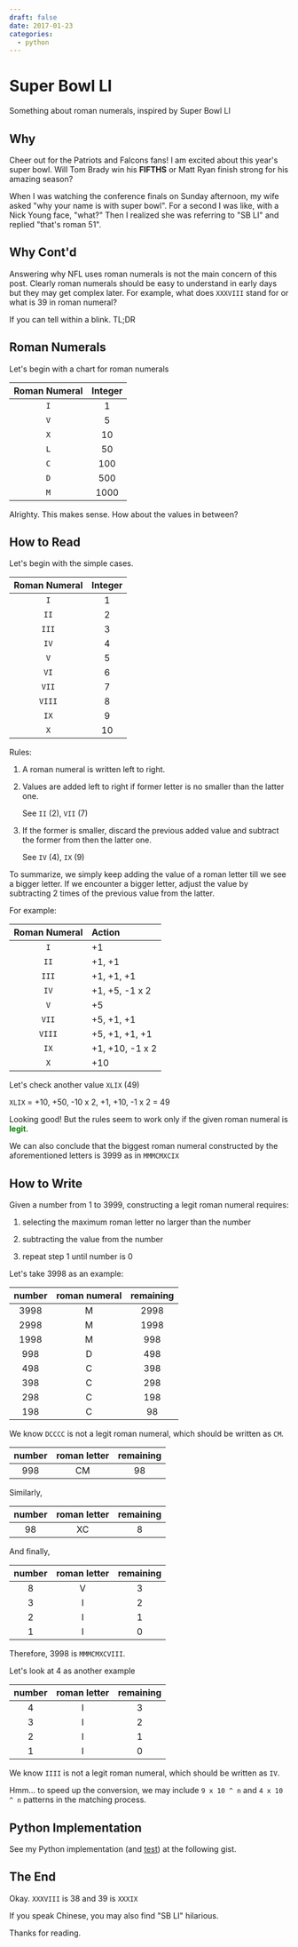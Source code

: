```yaml
---
draft: false
date: 2017-01-23
categories:
  - python
---
```


# Super Bowl LI

Something about roman numerals, inspired by Super Bowl LI

<!-- more -->

## Why

Cheer out for the Patriots and Falcons fans! I am excited about this year's super bowl. Will Tom Brady win his **FIFTHS** or Matt Ryan finish strong for his amazing season?

When I was watching the conference finals on Sunday afternoon, my wife asked "why your name is with super bowl". For a second I was like, with a Nick Young face, "what?" Then I realized she was referring to "SB LI" and replied "that's roman 51".

## Why Cont'd

Answering why NFL uses roman numerals is not the main concern of this post. Clearly roman numerals should be easy to understand in early days but they may get complex later. For example, what does `XXXVIII` stand for or what is 39 in roman numeral?

If you can tell within a blink. TL;DR

## Roman Numerals

Let's begin with a chart for roman numerals

| Roman Numeral | Integer |
| :-----------: | :-----: |
|      `I`      |    1    |
|      `V`      |    5    |
|      `X`      |   10    |
|      `L`      |   50    |
|      `C`      |   100   |
|      `D`      |   500   |
|      `M`      |  1000   |

Alrighty. This makes sense. How about the values in between?

## How to Read

Let's begin with the simple cases.

| Roman Numeral | Integer |
| :-----------: | :-----: |
|      `I`      |    1    |
|     `II`      |    2    |
|     `III`     |    3    |
|     `IV`      |    4    |
|      `V`      |    5    |
|     `VI`      |    6    |
|     `VII`     |    7    |
|    `VIII`     |    8    |
|     `IX`      |    9    |
|      `X`      |   10    |

Rules:

1. A roman numeral is written left to right.

2. Values are added left to right if former letter is no smaller than the latter one.

   See `II` (2), `VII` (7)

3. If the former is smaller, discard the previous added value and subtract the former from then the latter one.

   See `IV` (4), `IX` (9)

To summarize, we simply keep adding the value of a roman letter till we see a bigger letter. If we encounter a bigger letter, adjust the value by subtracting 2 times of the previous value from the latter.

For example:

| Roman Numeral | Action          |
| :-----------: | :-------------- |
|      `I`      | +1              |
|     `II`      | +1, +1          |
|     `III`     | +1, +1, +1      |
|     `IV`      | +1, +5, -1 x 2  |
|      `V`      | +5              |
|     `VII`     | +5, +1, +1      |
|    `VIII`     | +5, +1, +1, +1  |
|     `IX`      | +1, +10, -1 x 2 |
|      `X`      | +10             |

Let's check another value `XLIX` (49)

`XLIX` = +10, +50, -10 x 2, +1, +10, -1 x 2 = 49

Looking good! But the rules seem to work only if the given roman numeral is <strong style="color:green;">legit</strong>.

We can also conclude that the biggest roman numeral constructed by the aforementioned letters is 3999 as in `MMMCMXCIX`

## How to Write

Given a number from 1 to 3999, constructing a legit roman numeral requires:

1. selecting the maximum roman letter no larger than the number

2. subtracting the value from the number

3. repeat step 1 until number is 0

Let's take 3998 as an example:

| number | roman numeral | remaining |
| :----: | :-----------: | :-------: |
|  3998  |       M       |   2998    |
|  2998  |       M       |   1998    |
|  1998  |       M       |    998    |
|  998   |       D       |    498    |
|  498   |       C       |    398    |
|  398   |       C       |    298    |
|  298   |       C       |    198    |
|  198   |       C       |    98     |

We know `DCCCC` is not a legit roman numeral, which should be written as `CM`.

| number | roman letter | remaining |
| :----: | :----------: | :-------: |
|  998   |      CM      |    98     |

Similarly,

| number | roman letter | remaining |
| :----: | :----------: | :-------: |
|   98   |      XC      |     8     |

And finally,

| number | roman letter | remaining |
| :----: | :----------: | :-------: |
|   8    |      V       |     3     |
|   3    |      I       |     2     |
|   2    |      I       |     1     |
|   1    |      I       |     0     |

Therefore, 3998 is `MMMCMXCVIII`.

Let's look at 4 as another example

| number | roman letter | remaining |
| :----: | :----------: | :-------: |
|   4    |      I       |     3     |
|   3    |      I       |     2     |
|   2    |      I       |     1     |
|   1    |      I       |     0     |

We know `IIII` is not a legit roman numeral, which should be written as `IV`.

Hmm... to speed up the conversion, we may include `9 x 10 ^ n` and `4 x 10 ^ n` patterns in the matching process.

## Python Implementation

See my Python implementation (and [test](https://oeis.org/A006968/a006968.txt)) at the following gist.

<script src="https://gist.github.com/zehengl/4c86a11dcc0f530043e3261f6be5d95d.js"></script>

## The End

Okay. `XXXVIII` is 38 and 39 is `XXXIX`

If you speak Chinese, you may also find "SB LI" hilarious.

Thanks for reading.
